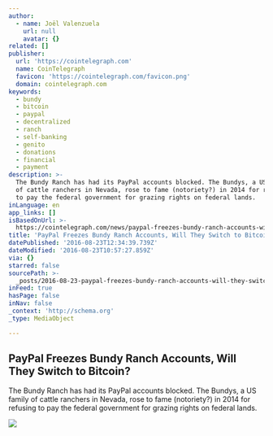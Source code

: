 ```yaml
---
author:
  - name: Joël Valenzuela
    url: null
    avatar: {}
related: []
publisher:
  url: 'https://cointelegraph.com'
  name: CoinTelegraph
  favicon: 'https://cointelegraph.com/favicon.png'
  domain: cointelegraph.com
keywords:
  - bundy
  - bitcoin
  - paypal
  - decentralized
  - ranch
  - self-banking
  - genito
  - donations
  - financial
  - payment
description: >-
  The Bundy Ranch has had its PayPal accounts blocked. The Bundys, a US family
  of cattle ranchers in Nevada, rose to fame (notoriety?) in 2014 for refusing
  to pay the federal government for grazing rights on federal lands.
inLanguage: en
app_links: []
isBasedOnUrl: >-
  https://cointelegraph.com/news/paypal-freezes-bundy-ranch-accounts-will-they-switch-to-bitcoin
title: 'PayPal Freezes Bundy Ranch Accounts, Will They Switch to Bitcoin?'
datePublished: '2016-08-23T12:34:39.739Z'
dateModified: '2016-08-23T10:57:27.859Z'
via: {}
starred: false
sourcePath: >-
  _posts/2016-08-23-paypal-freezes-bundy-ranch-accounts-will-they-switch-to-bit.md
inFeed: true
hasPage: false
inNav: false
_context: 'http://schema.org'
_type: MediaObject

---
```

<article style=""><h1>PayPal Freezes Bundy Ranch Accounts, Will They Switch to Bitcoin?</h1><p>The Bundy Ranch has had its PayPal accounts blocked. The Bundys, a US family of cattle ranchers in Nevada, rose to fame (notoriety?) in 2014 for refusing to pay the federal government for grazing rights on federal lands.</p><img src="https://cointelegraph.com/images/725_Ly9jb2ludGVsZWdyYXBoLmNvbS9zdG9yYWdlL3VwbG9hZHMvdmlldy8yMWZmMDM1YjgyNDMyMWE5NTUyZGYxOTA5ZDgyNTVjNS5qcGc=.jpg" /></article>